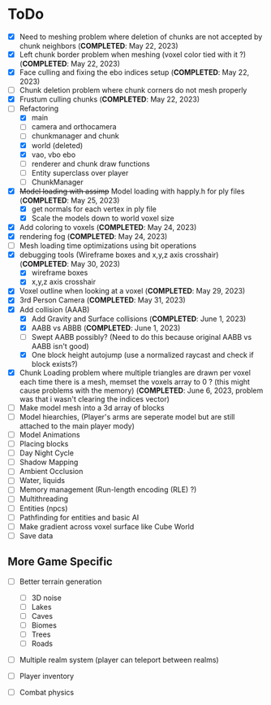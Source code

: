 # ToDo 
- [X] Need to meshing problem where deletion of chunks are not accepted by chunk neighbors (**COMPLETED**: May 22, 2023)
- [X] Left chunk border problem when meshing (voxel color tied with it ?) (**COMPLETED**: May 22, 2023)
- [X] Face culling and fixing the ebo indices setup (**COMPLETED**: May 22, 2023)
- [ ] Chunk deletion problem where chunk corners do not mesh properly 
- [X] Frustum culling chunks (**COMPLETED**: May 22, 2023)
- [ ] Refactoring 
  - [X] main
  - [ ] camera and orthocamera 
  - [ ] chunkmanager and chunk
  - [X] world (deleted) 
  - [X] vao, vbo ebo
  - [ ] renderer and chunk draw functions 
  - [ ] Entity superclass over player 
  - [ ] ChunkManager
- [X] ~~Model loading with assimp~~ Model loading with happly.h for ply files  (**COMPLETED**: May 25, 2023)
  - [X] get normals for each vertex in ply file  
  - [X] Scale the models down to world voxel size   
- [X] Add coloring to voxels (**COMPLETED**: May 24, 2023) 
- [X] rendering fog (**COMPLETED**: May 24, 2023) 
- [ ] Mesh loading time optimizations using bit operations 
- [X] debugging tools (Wireframe boxes and x,y,z axis crosshair) (**COMPLETED**: May 30, 2023) 
  - [X] wireframe boxes 
  - [X] x,y,z axis crosshair 
- [X] Voxel outline when looking at a voxel (**COMPLETED**: May 29, 2023)
- [X] 3rd Person Camera (**COMPLETED**: May 31, 2023) 
- [X] Add collision (AAAB) 
  - [X] Add Gravity and Surface collisions (**COMPLETED**: June 1, 2023)  
  - [X] AABB vs ABBB (**COMPLETED**: June 1, 2023)  
  - [ ] Swept AABB possibly? (Need to do this because original AABB vs AABB isn't good)   
  - [X] One block height autojump (use a normalized raycast and check if block exists?) 
- [X] Chunk Loading problem where multiple triangles are drawn per voxel each time there is a mesh, memset the voxels array to 0 ? (this might cause problems with the memory) (**COMPLETED**: June 6, 2023, problem was that i wasn't clearing the indices vector) 
- [ ] Make model mesh into a 3d array of blocks   
- [ ] Model hiearchies, (Player's arms are seperate model but are still attached to the main player mody)
- [ ] Model Animations  
- [ ] Placing blocks 
- [ ] Day Night Cycle 
- [ ] Shadow Mapping 
- [ ] Ambient Occlusion
- [ ] Water, liquids 
- [ ] Memory management (Run-length encoding (RLE) ?) 
- [ ] Multithreading
- [ ] Entities (npcs) 
- [ ] Pathfinding for entities and basic AI 
- [ ] Make gradient across voxel surface like Cube World
- [ ] Save data 

## More Game Specific 
- [ ] Better terrain generation 
  - [ ] 3D noise 
  - [ ] Lakes 
  - [ ] Caves
  - [ ] Biomes
  - [ ] Trees
  - [ ] Roads 
- [ ] Multiple realm system (player can teleport between realms)
- [ ] Player inventory
- [ ] Combat physics   
   






